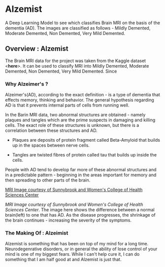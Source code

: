# Alzemist
A Deep Learning Model to see which classifies Brain MRI on the basis of the dementia (AD). The images are classified as follows - Mildly Demented, Moderate Demented, Non Demented, Very Mild Demented.

## Overview : Alzemist
The Brain MRI data for the project was taken from the Kaggle dataset <__here__>. It can be used to classify MRI into Mildly Demented, Moderate Demented, Non Demented, Very Mild Demented. Since    

### Why Alzeimer's ?
Alzeimer's(AD), according to the exact definition - is a type of dementia that effects memory, thinking and behavior. The general hypothesis regarding AD is that it prevents internal parts of cells from running well. 

In the Barin MRI data, two abnormal structures are obtained - namely plaques and tangles which are the prime suspects in damaging and killing cells. The exact role of these structures is unknown, but there is a correlation between these structures and AD.

- Plaques are deposits of protein fragment called Beta-Amyloid that builds up in the spaces between nerve cells.

- Tangles are twisted fibres of protein called tau that builds up inside the cells. 

People with AD tend to develop far more of these abnormal structures and in a predictable pattern - beginning in the areas important for memory and then spreading to other parts of the brain.

[MRI Image courtesy of Sunnybrook and Women's College of Health Sciences Center](https://alzheimer.ca/sites/default/files/2021-05/mri-brain-scan-alzheimers-disease.png)

_MRI Image courtesy of Sunnybrook and Women's College of Health Sciences Center_. The image here shows the difference between a normal brain(left) to one that has AD. As the disease progresses, the shrinkage of the brain continues - increasing the severity of the symptoms.

### The Making Of : Alzeimist
Alzemist is something that has been on top of my mind for a long time. Neurodegenrative disorders, or in general the ability of lose control of your mind is one of my biggest fears. While I can't help cure it, I can do something that I am half good at and Alzemist is just that.  

